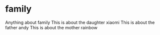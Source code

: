 # family
Anything about family
This is about the daughter xiaomi
This is about the father andy
This is about the mother rainbow
